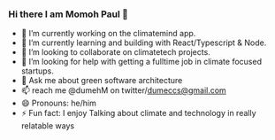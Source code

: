 ### Hi there I am Momoh Paul 👋


- 🔭 I’m currently working on the climatemind app.
- 🌱 I’m currently learning and building with React/Typescript & Node.
- 👯 I’m looking to collaborate on climatetech projects.
- 🤔 I’m looking for help with getting a fulltime job in climate focused startups.
- 💬 Ask me about green software architecture 
- 📫 reach me @dumehM on twitter/dumeccs@gmail.com 
- 😄 Pronouns: he/him
- ⚡ Fun fact: I enjoy Talking about climate and technology in really relatable ways


